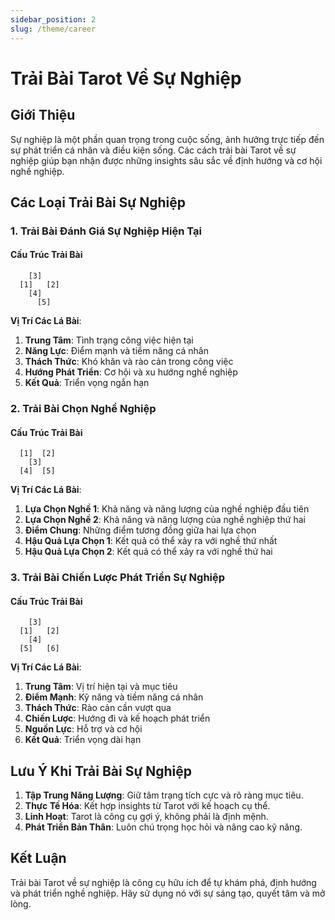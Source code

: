 ```yaml
---
sidebar_position: 2
slug: /theme/career
---
```


# Trải Bài Tarot Về Sự Nghiệp

## Giới Thiệu

Sự nghiệp là một phần quan trọng trong cuộc sống, ảnh hưởng trực tiếp đến sự phát triển cá nhân và điều kiện sống. Các cách trải bài Tarot về sự nghiệp giúp bạn nhận được những insights sâu sắc về định hướng và cơ hội nghề nghiệp.

## Các Loại Trải Bài Sự Nghiệp

### 1. Trải Bài Đánh Giá Sự Nghiệp Hiện Tại

#### Cấu Trúc Trải Bài
```
    [3]
  [1]   [2]
    [4]
      [5]
```

**Vị Trí Các Lá Bài**:
1. **Trung Tâm**: Tình trạng công việc hiện tại
2. **Năng Lực**: Điểm mạnh và tiềm năng cá nhân
3. **Thách Thức**: Khó khăn và rào cản trong công việc
4. **Hướng Phát Triển**: Cơ hội và xu hướng nghề nghiệp
5. **Kết Quả**: Triển vọng ngắn hạn

### 2. Trải Bài Chọn Nghề Nghiệp

#### Cấu Trúc Trải Bài
```
  [1]  [2]
    [3]
  [4]  [5]
```

**Vị Trí Các Lá Bài**:
1. **Lựa Chọn Nghề 1**: Khả năng và năng lượng của nghề nghiệp đầu tiên
2. **Lựa Chọn Nghề 2**: Khả năng và năng lượng của nghề nghiệp thứ hai
3. **Điểm Chung**: Những điểm tương đồng giữa hai lựa chọn
4. **Hậu Quả Lựa Chọn 1**: Kết quả có thể xảy ra với nghề thứ nhất
5. **Hậu Quả Lựa Chọn 2**: Kết quả có thể xảy ra với nghề thứ hai

### 3. Trải Bài Chiến Lược Phát Triển Sự Nghiệp

#### Cấu Trúc Trải Bài
```
    [3]
  [1]   [2]
    [4]
  [5]   [6]
```

**Vị Trí Các Lá Bài**:
1. **Trung Tâm**: Vị trí hiện tại và mục tiêu
2. **Điểm Mạnh**: Kỹ năng và tiềm năng cá nhân
3. **Thách Thức**: Rào cản cần vượt qua
4. **Chiến Lược**: Hướng đi và kế hoạch phát triển
5. **Nguồn Lực**: Hỗ trợ và cơ hội
6. **Kết Quả**: Triển vọng dài hạn

## Lưu Ý Khi Trải Bài Sự Nghiệp

1. **Tập Trung Năng Lượng**: Giữ tâm trạng tích cực và rõ ràng mục tiêu.
2. **Thực Tế Hóa**: Kết hợp insights từ Tarot với kế hoạch cụ thể.
3. **Linh Hoạt**: Tarot là công cụ gợi ý, không phải là định mệnh.
4. **Phát Triển Bản Thân**: Luôn chú trọng học hỏi và nâng cao kỹ năng.

## Kết Luận

Trải bài Tarot về sự nghiệp là công cụ hữu ích để tự khám phá, định hướng và phát triển nghề nghiệp. Hãy sử dụng nó với sự sáng tạo, quyết tâm và mở lòng.